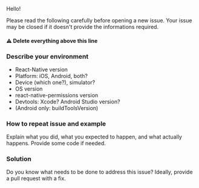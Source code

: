 Hello!

Please read the following carefully before opening a new issue. Your issue may
be closed if it doesn't provide the informations required.

#### ⚠️ Delete everything above this line

### Describe your environment

* React-Native version
* Platform: iOS, Android, both?
* Device (which one?), simulator?
* OS version
* react-native-permissions version
* Devtools: Xcode? Android Studio version?
* (Android only: buildToolsVersion)

### How to repeat issue and example

Explain what you did, what you expected to happen, and what actually happens.
Provide some code if needed.

### Solution

Do you know what needs to be done to address this issue? Ideally, provide a pull
request with a fix.
